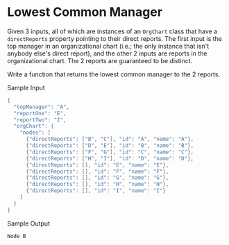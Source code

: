 # Lowest Common Manager

Given 3 inputs, all of which are instances of an `OrgChart` class that have a `directReports` property pointing to their direct reports. The first input is the top manager in an organizational chart (i.e.; the only instance that isn't anybody else's direct report), and the other 2 inputs are reports in the organizational chart. The 2 reports are guaranteed to be distinct.

Write a function that returns the lowest common manager to the 2 reports.

Sample Input

```go
{
  "topManager": "A",
  "reportOne": "E",
  "reportTwo": "I",
  "orgChart": {
    "nodes": [
      {"directReports": ["B", "C"], "id": "A", "name": "A"},
      {"directReports": ["D", "E"], "id": "B", "name": "B"},
      {"directReports": ["F", "G"], "id": "C", "name": "C"},
      {"directReports": ["H", "I"], "id": "D", "name": "D"},
      {"directReports": [], "id": "E", "name": "E"},
      {"directReports": [], "id": "F", "name": "F"},
      {"directReports": [], "id": "G", "name": "G"},
      {"directReports": [], "id": "H", "name": "H"},
      {"directReports": [], "id": "I", "name": "I"}
    ]
  }
}
```

Sample Output

```go
Node B
```
